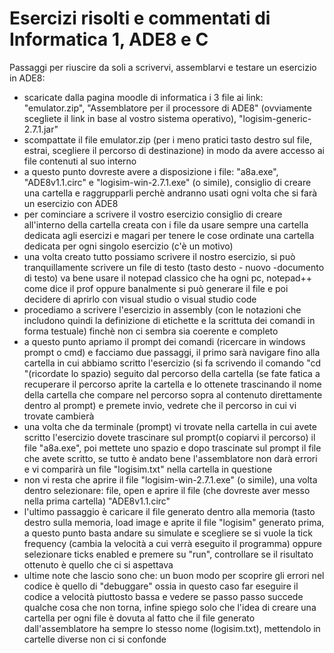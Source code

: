 #  Esercizi risolti e commentati di Informatica 1, ADE8 e C

Passaggi per riuscire da soli a scrivervi, assemblarvi e testare un esercizio in ADE8:
  - scaricate dalla pagina moodle di informatica i 3 file ai link: "emulator.zip", "Assemblatore per il processore di ADE8" (ovviamente scegliete il link in base al vostro sistema operativo), "logisim-generic-2.7.1.jar"
  - scompattate il file emulator.zip (per i meno pratici tasto destro sul file, estrai, scegliere il percorso di destinazione) in modo da avere accesso ai file contenuti al suo interno
  - a questo punto dovreste avere a disposizione i file: "a8a.exe", "ADE8v1.1.circ" e "logisim-win-2.7.1.exe" (o simile), consiglio di creare una cartella e raggrupparli perchè andranno usati ogni volta che si farà un esercizio con ADE8
  - per cominciare a scrivere il vostro esercizio consiglio di creare all'interno della cartella creata con i file da usare sempre una cartella dedicata agli esercizi e magari per tenere le cose ordinate una cartella dedicata per ogni singolo esercizio (c'è un motivo)
  - una volta creato tutto possiamo scrivere il nostro esercizio, si può tranquillamente scrivere un file di testo (tasto desto - nuovo -documento di testo) va bene usare il notepad classico che ha ogni pc, notepad++ come dice il prof oppure banalmente si può generare il file e poi decidere di aprirlo con visual studio o visual studio code
  - procediamo a scrivere l'esercizio in assembly (con le notazioni che includono quindi la definizione di etichette e la scrittuta dei comandi in forma testuale) finchè non ci sembra sia coerente e completo
  - a questo punto apriamo il prompt dei comandi (ricercare in windows prompt o cmd) e facciamo due passaggi, il primo sarà navigare fino alla cartella in cui abbiamo scritto l'esercizio (si fa scrivendo il comando "cd "(ricordate lo spazio) seguito dal percorso della cartella (se fate fatica a recuperare il percorso aprite la cartella e lo ottenete trascinando il nome della cartella che compare nel percorso sopra al contenuto direttamente dentro al prompt) e premete invio, vedrete che il percorso in cui vi trovate cambierà
  - una volta che da terminale (prompt) vi trovate nella cartella in cui avete scritto l'esercizio dovete trascinare sul prompt(o copiarvi il percorso) il file "a8a.exe", poi mettete uno spazio e dopo trascinate sul prompt il file che avete scritto, se tutto è andato bene l'assemblatore non darà errori e vi comparirà un file "logisim.txt" nella cartella in questione
  - non vi resta che aprire il file "logisim-win-2.7.1.exe" (o simile), una volta dentro selezionare: file, open e aprire il file (che dovreste aver messo nella prima cartella) "ADE8v1.1.circ"
  - l'ultimo passaggio è caricare il file generato dentro alla memoria (tasto destro sulla memoria, load image e aprite il file "logisim" generato prima, a questo punto basta andare su simulate e scegliere se si vuole la tick frequency (cambia la velocità a cui verrà eseguito il programma) oppure selezionare ticks enabled e premere su "run", controllare se il risultato ottenuto è quello che ci si aspettava
  - ultime note che lascio sono che: un buon modo per scoprire gli errori nel codice è quello di "debuggare" ossia in questo caso far eseguire il codice a velocità piuttosto bassa e vedere se passo passo succede qualche cosa che non torna, infine spiego solo che l'idea di creare una cartella per ogni file è dovuta al fatto che il file generato dall'assemblatore ha sempre lo stesso nome (logisim.txt), mettendolo in cartelle diverse non ci si confonde
